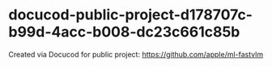 # docucod-public-project-d178707c-b99d-4acc-b008-dc23c661c85b
Created via Docucod for public project: https://github.com/apple/ml-fastvlm

